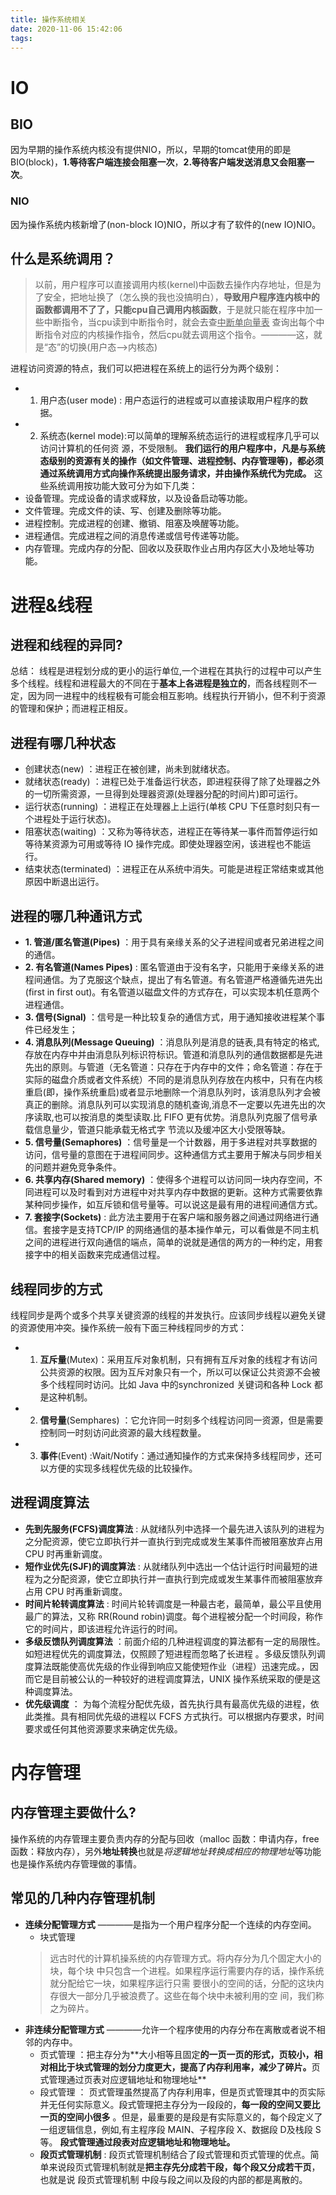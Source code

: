```yaml
---
title: 操作系统相关
date: 2020-11-06 15:42:06
tags:
---
```

# IO

## BIO

因为早期的操作系统内核没有提供NIO，所以，早期的tomcat使用的即是BIO(block)，**1.等待客户端连接会阻塞一次**，**2.等待客户端发送消息又会阻塞一次**。

### NIO

因为操作系统内核新增了(non-block IO)NIO，所以才有了软件的(new IO)NIO。

## 什么是系统调用？

> 以前，用户程序可以直接调用内核(kernel)中函数去操作内存地址，但是为了安全，把地址换了（怎么换的我也没搞明白），**导致用户程序连内核中的函数都调用不了了，只能cpu自己调用内核函数**，于是就只能在程序中加一些中断指令，当cpu读到中断指令时，就会去查<u>中断单向量表</u> 查询出每个中断指令对应的内核操作指令，然后cpu就去调用这个指令。————这，就是“态”的切换(用户态-->内核态)

进程访问资源的特点，我们可以把进程在系统上的运⾏分为两个级别：
- 1. ⽤户态(user mode) : ⽤户态运⾏的进程或可以直接读取⽤户程序的数据。
- 2. 系统态(kernel mode):可以简单的理解系统态运⾏的进程或程序⼏乎可以访问计算机的任何资
源，不受限制。
**我们运⾏的⽤户程序中，凡是与系统态级别的资源有关的操作（如⽂件管理、进程控制、内存管理等)，都必须通过系统调⽤⽅式向操作系统提出服务请求，并由操作系统代为完成。**
这些系统调⽤按功能⼤致可分为如下⼏类：
- 设备管理。完成设备的请求或释放，以及设备启动等功能。
- ⽂件管理。完成⽂件的读、写、创建及删除等功能。
- 进程控制。完成进程的创建、撤销、阻塞及唤醒等功能。
- 进程通信。完成进程之间的消息传递或信号传递等功能。
- 内存管理。完成内存的分配、回收以及获取作业占⽤内存区⼤⼩及地址等功能。

# 进程&线程

## 进程和线程的异同?
总结： 线程是进程划分成的更⼩的运⾏单位,⼀个进程在其执⾏的过程中可以产⽣多个线程。线程和进程最⼤的不同在于**基本上各进程是独⽴的**，⽽各线程则不⼀定，因为同⼀进程中的线程极有可能会相互影响。线程执⾏开销⼩，但不利于资源的管理和保护；⽽进程正相反。

## 进程有哪几种状态
- 创建状态(new) ：进程正在被创建，尚未到就绪状态。
- 就绪状态(ready) ：进程已处于准备运⾏状态，即进程获得了除了处理器之外的⼀切所需资源，⼀旦得到处理器资源(处理器分配的时间⽚)即可运⾏。
- 运⾏状态(running) ：进程正在处理器上上运⾏(单核 CPU 下任意时刻只有⼀个进程处于运⾏状态)。
- 阻塞状态(waiting) ：⼜称为等待状态，进程正在等待某⼀事件⽽暂停运⾏如等待某资源为可⽤或等待 IO 操作完成。即使处理器空闲，该进程也不能运⾏。
- 结束状态(terminated) ：进程正在从系统中消失。可能是进程正常结束或其他原因中断退出运⾏。

## 进程的哪几种通讯方式
- **1. 管道/匿名管道(Pipes)** ：⽤于具有亲缘关系的⽗⼦进程间或者兄弟进程之间的通信。
- **2. 有名管道(Names Pipes)** : 匿名管道由于没有名字，只能⽤于亲缘关系的进程间通信。为了克服这个缺点，提出了有名管道。有名管道严格遵循先进先出(first in first out)。有名管道以磁盘⽂件的⽅式存在，可以实现本机任意两个进程通信。
- **3. 信号(Signal)** ：信号是⼀种⽐较复杂的通信⽅式，⽤于通知接收进程某个事件已经发⽣；
- **4. 消息队列(Message Queuing)** ：消息队列是消息的链表,具有特定的格式,存放在内存中并由消息队列标识符标识。管道和消息队列的通信数据都是先进先出的原则。与管道（⽆名管道：只存在于内存中的⽂件；命名管道：存在于实际的磁盘介质或者⽂件系统）不同的是消息队列存放在内核中，只有在内核重启(即，操作系统重启)或者显示地删除⼀个消息队列时，该消息队列才会被真正的删除。消息队列可以实现消息的随机查询,消息不⼀定要以先进先出的次序读取,也可以按消息的类型读取.⽐ FIFO 更有优势。消息队列克服了信号承载信息量少，管道只能承载⽆格式字 节流以及缓冲区⼤⼩受限等缺。
- **5. 信号量(Semaphores)** ：信号量是⼀个计数器，⽤于多进程对共享数据的访问，信号量的意图在于进程间同步。这种通信⽅式主要⽤于解决与同步相关的问题并避免竞争条件。
- **6. 共享内存(Shared memory)** ：使得多个进程可以访问同⼀块内存空间，不同进程可以及时看到对⽅进程中对共享内存中数据的更新。这种⽅式需要依靠某种同步操作，如互斥锁和信号量等。可以说这是最有⽤的进程间通信⽅式。
- **7. 套接字(Sockets)** : 此⽅法主要⽤于在客户端和服务器之间通过⽹络进⾏通信。套接字是⽀持TCP/IP 的⽹络通信的基本操作单元，可以看做是不同主机之间的进程进⾏双向通信的端点，简单的说就是通信的两⽅的⼀种约定，⽤套接字中的相关函数来完成通信过程。

## 线程同步的方式
线程同步是两个或多个共享关键资源的线程的并发执⾏。应该同步线程以避免关键的资源使⽤冲突。操作系统⼀般有下⾯三种线程同步的⽅式：
- 1. **互斥量**(Mutex)：采⽤互斥对象机制，只有拥有互斥对象的线程才有访问公共资源的权限。因为互斥对象只有⼀个，所以可以保证公共资源不会被多个线程同时访问。⽐如 Java 中的synchronized 关键词和各种 Lock 都是这种机制。
- 2. **信号量**(Semphares) ：它允许同⼀时刻多个线程访问同⼀资源，但是需要控制同⼀时刻访问此资源的最⼤线程数量。
- 3. **事件**(Event) :Wait/Notify：通过通知操作的⽅式来保持多线程同步，还可以⽅便的实现多线程优先级的⽐较操作。

## 进程调度算法
- **先到先服务(FCFS)调度算法** : 从就绪队列中选择⼀个最先进⼊该队列的进程为之分配资源，使它⽴即执⾏并⼀直执⾏到完成或发⽣某事件⽽被阻塞放弃占⽤ CPU 时再重新调度。
- **短作业优先(SJF)的调度算法** : 从就绪队列中选出⼀个估计运⾏时间最短的进程为之分配资源，使它⽴即执⾏并⼀直执⾏到完成或发⽣某事件⽽被阻塞放弃占⽤ CPU 时再重新调度。
- **时间⽚轮转调度算法** : 时间⽚轮转调度是⼀种最古⽼，最简单，最公平且使⽤最⼴的算法，⼜称 RR(Round robin)调度。每个进程被分配⼀个时间段，称作它的时间⽚，即该进程允许运⾏的时间。
- **多级反馈队列调度算法** ：前⾯介绍的⼏种进程调度的算法都有⼀定的局限性。如短进程优先的调度算法，仅照顾了短进程⽽忽略了⻓进程 。多级反馈队列调度算法既能使⾼优先级的作业得到响应⼜能使短作业（进程）迅速完成。，因⽽它是⽬前被公认的⼀种较好的进程调度算法，UNIX 操作系统采取的便是这种调度算法。
- **优先级调度** ： 为每个流程分配优先级，⾸先执⾏具有最⾼优先级的进程，依此类推。具有相同优先级的进程以 FCFS ⽅式执⾏。可以根据内存要求，时间要求或任何其他资源要求来确定优先级。


# 内存管理
## 内存管理主要做什么?
操作系统的内存管理主要负责内存的分配与回收（malloc 函数：申请内存，free 函数：释放内存），另外**地址转换**也就是*将逻辑地址转换成相应的物理地址*等功能也是操作系统内存管理做的事情。

## 常⻅的⼏种内存管理机制
- **连续分配管理⽅式**
————是指为⼀个⽤户程序分配⼀个连续的内存空间。
    * 块式管理 
    >远古时代的计算机操系统的内存管理⽅式。将内存分为⼏个固定⼤⼩的块，每个块
     中只包含⼀个进程。如果程序运⾏需要内存的话，操作系统就分配给它⼀块，如果程序运⾏只需
     要很⼩的空间的话，分配的这块内存很⼤⼀部分⼏乎被浪费了。这些在每个块中未被利⽤的空
     间，我们称之为碎⽚。
- **⾮连续分配管理⽅式**
————允许⼀个程序使⽤的内存分布在离散或者说不相邻的内存中。
    * ⻚式管理 ：把主存分为**⼤⼩相等且固定**的⼀⻚⼀⻚的形式，⻚较⼩，相对相⽐于块式管理的划分⼒度更⼤，提⾼了内存利⽤率，减少了碎⽚。**⻚式管理通过⻚表对应逻辑地址和物理地址**
    * 段式管理 ： ⻚式管理虽然提⾼了内存利⽤率，但是⻚式管理其中的⻚实际并⽆任何实际意义。段式管理把主存分为⼀段段的，**每⼀段的空间⼜要⽐⼀⻚的空间⼩很多** 。但是，最重要的是段是有实际意义的，每个段定义了⼀组逻辑信息，例如,有主程序段 MAIN、⼦程序段 X、数据段 D及栈段 S 等。 **段式管理通过段表对应逻辑地址和物理地址。**
    * **段⻚式管理机制** : 段⻚式管理机制结合了段式管理和⻚式管理的优点。简单来说段⻚式管理机制就是**把主存先分成若⼲段，每个段⼜分成若⼲⻚**，也就是说 段⻚式管理机制 中段与段之间以及段的内部的都是离散的。
